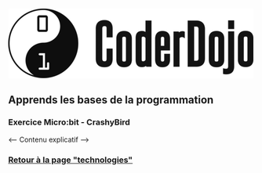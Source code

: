 ![Logo CoderDojo](./images/coderdojo-logo.png)

## Apprends les bases de la programmation

### Exercice Micro:bit - CrashyBird

<-- Contenu explicatif -->

### [Retour à la page "technologies"](https://github.com/PaulineRoppe/CoderDojo-Workshop/blob/master/technologies.md)
